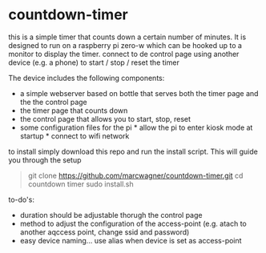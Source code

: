 # countdown-timer

this is a simple timer that counts down a certain number of minutes. It is designed to run on a raspberry pi zero-w which can be hooked up to a monitor to display the timer. connect to de control page using another device (e.g. a phone) to start / stop / reset the timer

The device includes the following components:

* a simple webserver based on bottle that serves both the timer page and the the control page
* the timer page that counts down 
* the control page that allows you to start, stop, reset
* some configuration files for the pi
        * allow the pi to enter kiosk mode at startup
        * connect to wifi network

to install simply download this repo and run the install script. This will guide you through the setup  

> git clone https://github.com/marcwagner/countdown-timer.git
> cd countdown timer
> sudo install.sh


to-do's:
* duration should be adjustable thorugh the control page
* method to adjust the configuration of the access-point (e.g. atach to another aqccess point, change ssid and password)
* easy device naming... use alias when device is set as access-point
